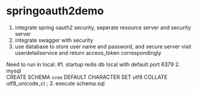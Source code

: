 # springoauth2demo
1.  integrate spring oauth2 security, seperate resource server and security server 
2.  integrate swagger with security 
3.  use database to store user name and password, and secure server visit userdetailservice and return access_token correspondingly  

Need to run in local:
#1. startup redis db local with default port 6379
2. mysql   
CREATE SCHEMA `svae` DEFAULT CHARACTER SET utf8 COLLATE utf8_unicode_ci ;
3. execute schema.sql

